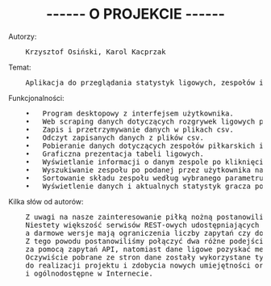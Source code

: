 <h1 align="center">------ O PROJEKCIE ------</h1>  
Autorzy:  
<pre>
    Krzysztof Osiński, Karol Kacprzak  
</pre>
Temat:  
<pre>
    Aplikacja do przeglądania statystyk ligowych, zespołów i zawodników ze świata piłki nożnej.  
</pre>
Funkcjonalności: 
<pre>
    •	Program desktopowy z interfejsem użytkownika.  
    •	Web scraping danych dotyczących rozgrywek ligowych przy użyciu JSoup.  
    •	Zapis i przetrzymywanie danych w plikach csv.  
    •	Odczyt zapisanych danych z plików csv.  
    •	Pobieranie danych dotyczących zespołów piłkarskich i zawodników z serwisu REST-owego.  
    •	Graficzna prezentacja tabeli ligowych.  
    •	Wyświetlanie informacji o danym zespole po kliknięciu w komórkę tabeli.  
    •	Wyszukiwanie zespołu po podanej przez użytkownika nazwie.  
    •	Sortowanie składu zespołu według wybranego parametru.  
    •	Wyświetlenie danych i aktualnych statystyk gracza po kliknięciu w jego ikonkę.  
</pre>
Kilka słów od autorów: 
<pre>
    Z uwagi na nasze zainteresowanie piłką nożną postanowiliśmy projekt oprzeć o jej tematykę.  
    Niestety większość serwisów REST-owych udostępniających dane na ten temat oferuje płatne subskrybcje,  
    a darmowe wersje mają ograniczenia liczby zapytań czy dostępnych do pobrania informacji.  
    Z tego powodu postanowiliśmy połączyć dwa różne podejścia i dane o zespołach i zawodnikach uzyskiwać  
    za pomocą zapytań API, natomiast dane ligowe pozyskać metodą web scrapingu z biblioteką JSoup.  
    Oczywiście pobrane ze stron dane zostały wykorzystane tylko w w celach niekomercyjnych i edukacyjnych  
    do realizacji projektu i zdobycia nowych umiejętności oraz są to dane niewrażliwe, publiczne  
    i ogólnodostępne w Internecie.
</pre>
